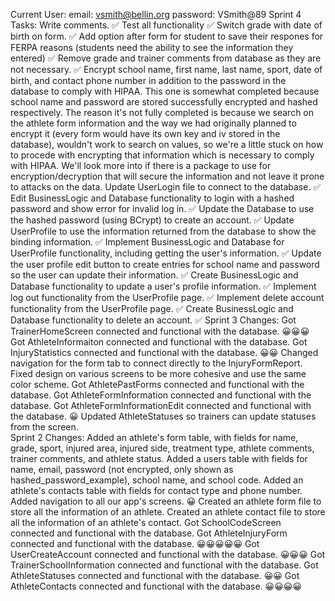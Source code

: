Current User:
    email: vsmith@bellin.org
    password: VSmith@89
Sprint 4 Tasks:
    Write comments. ✅
    Test all functionality ✅
    Switch grade with date of birth on form. ✅
    Add option after form for student to save their respones for FERPA reasons (students need the ability to see the information they entered) ✅
    Remove grade and trainer comments from database as they are not necessary. ✅
    Encrypt school name, first name, last name, sport, date of birth, and contact phone number in addition to the password in the database to comply with HIPAA.
        This one is somewhat completed because school name and password are stored successfully encrypted and hashed respectively.
        The reason it's not fully completed is because we search on the athlete form information and the way we had originally planned to encrypt it (every form would have its own key and iv stored in the database), wouldn't work to search on values, so we're a little stuck on how to procede with encrypting that information which is necessary to comply with HIPAA. We'll look more into if there is a package to use for encryption/decryption that will secure the information and not leave it prone to attacks on the data.
    Update UserLogin file to connect to the database. ✅
    Edit BusinessLogic and Database functionality to login with a hashed password and show error for invalid log in. ✅
    Update the Database to use the hashed password (using BCrypt) to create an account. ✅
    Update UserProfile to use the information returned from the database to show the binding information. ✅
    Implement BusinessLogic and Database for UserProfile functionality, including getting the user's information. ✅
    Update the user profile edit button to create entries for school name and password so the user can update their information. ✅
    Create BusinessLogic and Database functionality to update a user's profile information. ✅
    Implement log out functionality from the UserProfile page. ✅
    Implement delete account functionality from the UserProfile page. ✅
    Create BusinessLogic and Database functionality to delete an account. ✅
Sprint 3 Changes:
    Got TrainerHomeScreen connected and functional with the database. 😀😀😀
    Got AthleteInformaiton connected and functional with the database.
    Got InjuryStatistics connected and functional with the database. 😀😀
    Changed navigation for the form tab to connect directly to the InjuryFormReport.
    Fixed design on various screens to be more cohesive and use the same color scheme.
    Got AthletePastForms connected and functional with the database.
    Got AthleteFormInformation connected and functional with the database.
    Got AthleteFormInformationEdit connected and functional with the database. 😀
    Updated AthleteStatuses so trainers can update statuses from the screen.    
Sprint 2 Changes: 
    Added an athlete's form table, with fields for name, grade, sport, injured area, injured side, treatment type, athlete comments, trainer comments, and athlete status.
    Added a users table with fields for name, email, password (not encrypted, only shown as hashed_password_example), school name, and school code.
    Added an athlete's contacts table with fields for contact type and phone number.
    Added navigation to all our app's screens. 😀
    Created an athlete form file to store all the information of an athlete.
    Created an athlete contact file to store all the information of an athlete's contact.
    Got SchoolCodeScreen connected and functional with the database.
    Got AthleteInjuryForm connected and functional with the database. 😀😀😀😀😀
    Got UserCreateAccount connected and functional with the database. 😀😀😀
    Got TrainerSchoolInformation connected and functional with the database.
    Got AthleteStatuses connected and functional with the database. 😀😀
    Got AthleteContacts connected and functional with the database. 😀😀😀😀